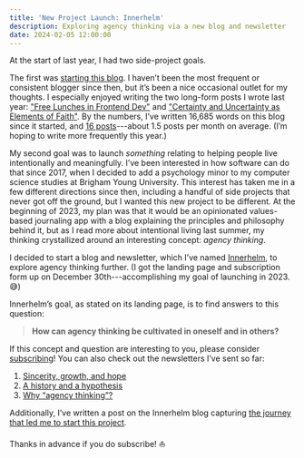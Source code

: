 ```yaml
---
title: 'New Project Launch: Innerhelm'
description: Exploring agency thinking via a new blog and newsletter
date: 2024-02-05 12:00:00
---
```


At the start of last year, I had two side-project goals.

The first was [starting this blog](/posts/obligatory-hello-world/). I haven’t
been the most frequent or consistent blogger since then, but it’s been a nice
occasional outlet for my thoughts. I especially enjoyed writing the two
long-form posts I wrote last year:
["Free Lunches in Frontend Dev"](/posts/software/free-lunches/) and ["Certainty
and Uncertainty as Elements of
Faith"](/posts/faith/certainty-and-uncertainty-as-elements-of-faith/). By the
numbers, I’ve written 16,685 words on this blog since it started, and
[16 posts](/posts/)---about 1.5 posts per month on average. (I’m hoping to write
more frequently this year.)

My second goal was to launch _something_ relating to helping people live
intentionally and meaningfully. I’ve been interested in how software can do that
since 2017, when I decided to add a psychology minor to my computer science
studies at Brigham Young University. This interest has taken me in a few
different directions since then, including a handful of side projects that never
got off the ground, but I wanted this new project to be different. At the
beginning of 2023, my plan was that it would be an opinionated values-based
journaling app with a blog explaining the principles and philosophy behind it,
but as I read more about intentional living last summer, my thinking
crystallized around an interesting concept: _agency thinking_.

I decided to start a blog and newsletter, which I’ve named
[Innerhelm](https://innerhelm.com), to explore agency thinking further. (I got
the landing page and subscription form up on December 30th---accomplishing my
goal of launching in 2023. 😅)

Innerhelm’s goal, as stated on its landing page, is to find answers to this
question:

> **How can agency thinking be cultivated in oneself and in others?**

If this concept and question are interesting to you, please consider
[subscribing](https://innerhelm.com/#newsletter)! You can also check out the
newsletters I’ve sent so far:

1. [Sincerity, growth, and hope](https://innerhelm.com/newsletters/sincerity-growth-and-hope/)
2. [A history and a hypothesis](https://innerhelm.com/newsletters/a-history-and-a-hypothesis/)
3. [Why “agency thinking”?](https://innerhelm.com/newsletters/why-agency-thinking/)

Additionally, I’ve written a post on the Innerhelm blog capturing
[the journey that led me to start this project](https://innerhelm.com/posts/where-innerhelm-began/).

Thanks in advance if you do subscribe! ⛵